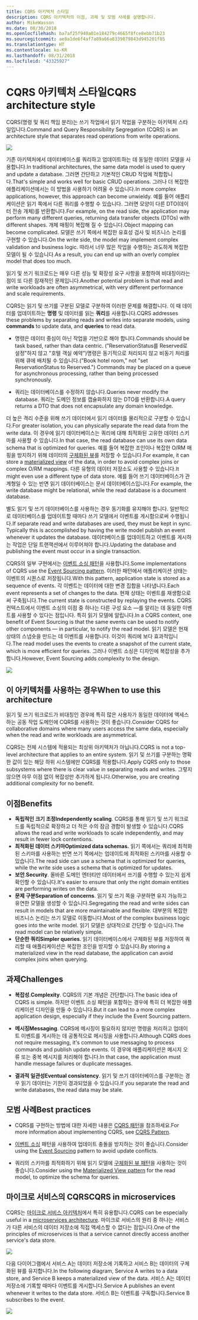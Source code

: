 ```yaml
---
title: CQRS 아키텍처 스타일
description: CQRS 아키텍처의 이점, 과제 및 모범 사례를 설명합니다.
author: MikeWasson
ms.date: 08/30/2018
ms.openlocfilehash: ba7af25f940a01e184279c4665f8fce8ebb71b23
ms.sourcegitcommit: ae8a1de6f4af7a89a66a8339879843d945201f85
ms.translationtype: HT
ms.contentlocale: ko-KR
ms.lasthandoff: 08/31/2018
ms.locfileid: "43325927"
---
```

# <a name="cqrs-architecture-style"></a><span data-ttu-id="c610b-103">CQRS 아키텍처 스타일</span><span class="sxs-lookup"><span data-stu-id="c610b-103">CQRS architecture style</span></span>

<span data-ttu-id="c610b-104">CQRS(명령 및 쿼리 책임 분리)는 쓰기 작업에서 읽기 작업을 구분하는 아키텍처 스타일입니다.</span><span class="sxs-lookup"><span data-stu-id="c610b-104">Command and Query Responsibility Segregation (CQRS) is an architecture style that separates read operations from write operations.</span></span> 

![](./images/cqrs-logical.svg)

<span data-ttu-id="c610b-105">기존 아키텍처에서 데이터베이스를 쿼리하고 업데이트하는 데 동일한 데이터 모델을 사용합니다.</span><span class="sxs-lookup"><span data-stu-id="c610b-105">In traditional architectures, the same data model is used to query and update a database.</span></span> <span data-ttu-id="c610b-106">그러면 간단하고 기본적인 CRUD 작업에 적합합니다.</span><span class="sxs-lookup"><span data-stu-id="c610b-106">That's simple and works well for basic CRUD operations.</span></span> <span data-ttu-id="c610b-107">그러나 더 복잡한 애플리케이션에서는 이 방법을 사용하기 어려울 수 있습니다.</span><span class="sxs-lookup"><span data-stu-id="c610b-107">In more complex applications, however, this approach can become unwieldy.</span></span> <span data-ttu-id="c610b-108">예를 들어 애플리케이션은 읽기 쪽에서 다른 쿼리를 수행할 수 있습니다. 그러면 모양이 다른 DTO(데이터 전송 개체)를 반환합니다.</span><span class="sxs-lookup"><span data-stu-id="c610b-108">For example, on the read side, the application may perform many different queries, returning data transfer objects (DTOs) with different shapes.</span></span> <span data-ttu-id="c610b-109">개체 매핑이 복잡해 질 수 있습니다.</span><span class="sxs-lookup"><span data-stu-id="c610b-109">Object mapping can become complicated.</span></span> <span data-ttu-id="c610b-110">모델은 쓰기 쪽에서 복잡한 유효성 검사 및 비즈니스 논리를 구현할 수 있습니다.</span><span class="sxs-lookup"><span data-stu-id="c610b-110">On the write side, the model may implement complex validation and business logic.</span></span> <span data-ttu-id="c610b-111">따라서 너무 많은 작업을 수행하는 과도하게 복잡한 모델이 될 수 있습니다.</span><span class="sxs-lookup"><span data-stu-id="c610b-111">As a result, you can end up with an overly complex model that does too much.</span></span>

<span data-ttu-id="c610b-112">읽기 및 쓰기 워크로드는 매우 다른 성능 및 확장성 요구 사항을 포함하여 비대칭이라는 점이 또 다른 잠재적인 문제입니다.</span><span class="sxs-lookup"><span data-stu-id="c610b-112">Another potential problem is that read and write workloads are often asymmetrical, with very different performance and scale requirements.</span></span> 

<span data-ttu-id="c610b-113">CQRS는 읽기 및 쓰기를 구분된 모델로 구분하여 이러한 문제를 해결합니다. 이 때 데이터를 업데이트하는 **명령** 및 데이터를 읽는 **쿼리**를 사용합니다.</span><span class="sxs-lookup"><span data-stu-id="c610b-113">CQRS addresses these problems by separating reads and writes into separate models, using **commands** to update data, and **queries** to read data.</span></span>

- <span data-ttu-id="c610b-114">명령은 데이터 중심이 아닌 작업을 기반으로 해야 합니다.</span><span class="sxs-lookup"><span data-stu-id="c610b-114">Commands should be task based, rather than data centric.</span></span> <span data-ttu-id="c610b-115">("ReservationStatus를 Reserved로 설정"하지 않고 "호텔 객실 예약")명령은 동기적으로 처리되지 않고 비동기 처리를 위해 큐에 배치될 수 있습니다.</span><span class="sxs-lookup"><span data-stu-id="c610b-115">("Book hotel room," not "set ReservationStatus to Reserved.") Commands may be placed on a queue for asynchronous processing, rather than being processed synchronously.</span></span>

- <span data-ttu-id="c610b-116">쿼리는 데이터베이스를 수정하지 않습니다.</span><span class="sxs-lookup"><span data-stu-id="c610b-116">Queries never modify the database.</span></span> <span data-ttu-id="c610b-117">쿼리는 도메인 정보를 캡슐화하지 않는 DTO를 반환합니다.</span><span class="sxs-lookup"><span data-stu-id="c610b-117">A query returns a DTO that does not encapsulate any domain knowledge.</span></span>

<span data-ttu-id="c610b-118">더 높은 격리 수준을 위해 쓰기 데이터에서 읽기 데이터를 물리적으로 구분할 수 있습니다.</span><span class="sxs-lookup"><span data-stu-id="c610b-118">For greater isolation, you can physically separate the read data from the write data.</span></span> <span data-ttu-id="c610b-119">이 경우에 읽기 데이터베이스는 쿼리에 대해 최적화된 고유한 데이터 스키마를 사용할 수 있습니다.</span><span class="sxs-lookup"><span data-stu-id="c610b-119">In that case, the read database can use its own data schema that is optimized for queries.</span></span> <span data-ttu-id="c610b-120">예를 들어 복잡한 조인이나 복잡한 O/RM 매핑을 방지하기 위해 데이터의 [구체화된 뷰][materialized-view]를 저장할 수 있습니다.</span><span class="sxs-lookup"><span data-stu-id="c610b-120">For example, it can store a [materialized view][materialized-view] of the data, in order to avoid complex joins or complex O/RM mappings.</span></span> <span data-ttu-id="c610b-121">다른 유형의 데이터 저장소도 사용할 수 있습니다.</span><span class="sxs-lookup"><span data-stu-id="c610b-121">It might even use a different type of data store.</span></span> <span data-ttu-id="c610b-122">예를 들어 쓰기 데이터베이스가 관계형일 수 있는 반면 읽기 데이터베이스는 문서 데이터베이스입니다.</span><span class="sxs-lookup"><span data-stu-id="c610b-122">For example, the write database might be relational, while the read database is a document database.</span></span>

<span data-ttu-id="c610b-123">별도 읽기 및 쓰기 데이터베이스를 사용하는 경우 동기화를 유지해야 합니다. 일반적으로 데이터베이스를 업데이트할 때마다 쓰기 모델에서 이벤트를 게시함으로써 수행됩니다.</span><span class="sxs-lookup"><span data-stu-id="c610b-123">If separate read and write databases are used, they must be kept in sync. Typically this is accomplished by  having the write model publish an event whenever it updates the database.</span></span> <span data-ttu-id="c610b-124">데이터베이스를 업데이트하고 이벤트를 게시하는 작업은 단일 트랜잭션에서 이루어져야 합니다.</span><span class="sxs-lookup"><span data-stu-id="c610b-124">Updating the database and publishing the event must occur in a single transaction.</span></span> 

<span data-ttu-id="c610b-125">CQRS의 일부 구현에서는 [이벤트 소싱 패턴][event-sourcing]을 사용합니다.</span><span class="sxs-lookup"><span data-stu-id="c610b-125">Some implementations of CQRS use the [Event Sourcing pattern][event-sourcing].</span></span> <span data-ttu-id="c610b-126">이러한 패턴에서 애플리케이션 상태는 이벤트의 시퀀스로 저장됩니다.</span><span class="sxs-lookup"><span data-stu-id="c610b-126">With this pattern, application state is stored as a sequence of events.</span></span> <span data-ttu-id="c610b-127">각 이벤트는 데이터에 대한 변경 집합을 나타냅니다.</span><span class="sxs-lookup"><span data-stu-id="c610b-127">Each event represents a set of changes to the data.</span></span> <span data-ttu-id="c610b-128">현재 상태는 이벤트를 재생함으로써 구축됩니다.</span><span class="sxs-lookup"><span data-stu-id="c610b-128">The current state is constructed by replaying the events.</span></span> <span data-ttu-id="c610b-129">CQRS 컨텍스트에서 이벤트 소싱의 이점 중 하나는 다른 구성 요소 &mdash;를 알리는 데 동일한 이벤트를 사용할 수 있다는 점입니다. 특히 읽기 모델에 알립니다.</span><span class="sxs-lookup"><span data-stu-id="c610b-129">In a CQRS context, one benefit of Event Sourcing is that the same events can be used to notify other components &mdash; in particular, to notify the read model.</span></span> <span data-ttu-id="c610b-130">읽기 모델은 현재 상태의 스냅숏을 만드는 데 이벤트를 사용합니다. 이것이 쿼리에 보다 효과적입니다.</span><span class="sxs-lookup"><span data-stu-id="c610b-130">The read model uses the events to create a snapshot of the current state, which is more efficient for queries.</span></span> <span data-ttu-id="c610b-131">그러나 이벤트 소싱은 디자인에 복잡성을 추가합니다.</span><span class="sxs-lookup"><span data-stu-id="c610b-131">However, Event Sourcing adds complexity to the design.</span></span>

![](./images/cqrs-events.svg)

## <a name="when-to-use-this-architecture"></a><span data-ttu-id="c610b-132">이 아키텍처를 사용하는 경우</span><span class="sxs-lookup"><span data-stu-id="c610b-132">When to use this architecture</span></span>

<span data-ttu-id="c610b-133">읽기 및 쓰기 워크로드가 비대칭인 경우에 특히 많은 사용자가 동일한 데이터에 액세스하는 공동 작업 도메인에 CQRS를 사용하는 것이 좋습니다.</span><span class="sxs-lookup"><span data-stu-id="c610b-133">Consider CQRS for collaborative domains where many users access the same data, especially when the read and write workloads are asymmetrical.</span></span>

<span data-ttu-id="c610b-134">CQRS는 전체 시스템에 적용되는 최상위 아키텍처가 아닙니다.</span><span class="sxs-lookup"><span data-stu-id="c610b-134">CQRS is not a top-level architecture that applies to an entire system.</span></span> <span data-ttu-id="c610b-135">읽기 및 쓰기를 구분하는 명확한 값이 있는 해당 하위 시스템에만 CQRS를 적용합니다.</span><span class="sxs-lookup"><span data-stu-id="c610b-135">Apply CQRS only to those subsystems where there is clear value in separating reads and writes.</span></span> <span data-ttu-id="c610b-136">그렇지 않으면 아무 이점 없이 복잡성만 추가하게 됩니다.</span><span class="sxs-lookup"><span data-stu-id="c610b-136">Otherwise, you are creating additional complexity for no benefit.</span></span>

## <a name="benefits"></a><span data-ttu-id="c610b-137">이점</span><span class="sxs-lookup"><span data-stu-id="c610b-137">Benefits</span></span>

- <span data-ttu-id="c610b-138">**독립적인 크기 조정**</span><span class="sxs-lookup"><span data-stu-id="c610b-138">**Independently scaling**.</span></span> <span data-ttu-id="c610b-139">CQRS를 통해 읽기 및 쓰기 워크로드를 독립적으로 확장하고 더 적은 수의 잠금 경합이 발생할 수 있습니다.</span><span class="sxs-lookup"><span data-stu-id="c610b-139">CQRS allows the read and write workloads to scale independently, and may result in fewer lock contentions.</span></span>
- <span data-ttu-id="c610b-140">**최적화된 데이터 스키마**</span><span class="sxs-lookup"><span data-stu-id="c610b-140">**Optimized data schemas.**</span></span>  <span data-ttu-id="c610b-141">읽기 쪽에서는 쿼리에 최적화된 스키마를 사용하는 반면 쓰기 쪽에서는 업데이트에 최적화된 스키마를 사용할 수 있습니다.</span><span class="sxs-lookup"><span data-stu-id="c610b-141">The read side can use a schema that is optimized for queries, while the write side uses a schema that is optimized for updates.</span></span>  
- <span data-ttu-id="c610b-142">**보안**.</span><span class="sxs-lookup"><span data-stu-id="c610b-142">**Security**.</span></span> <span data-ttu-id="c610b-143">올바른 도메인 엔터티만 데이터에서 쓰기를 수행할 수 있는지 쉽게 확인할 수 있습니다.</span><span class="sxs-lookup"><span data-stu-id="c610b-143">It's easier to ensure that only the right domain entities are performing writes on the data.</span></span>
- <span data-ttu-id="c610b-144">**문제 구분**</span><span class="sxs-lookup"><span data-stu-id="c610b-144">**Separation of concerns**.</span></span> <span data-ttu-id="c610b-145">읽기 및 쓰기 쪽을 구분하면 유지 가능하고 유연한 모델을 생성할 수 있습니다.</span><span class="sxs-lookup"><span data-stu-id="c610b-145">Segregating the read and write sides can result in models that are more maintainable and flexible.</span></span> <span data-ttu-id="c610b-146">대부분의 복잡한 비즈니스 논리는 쓰기 모델로 이동합니다.</span><span class="sxs-lookup"><span data-stu-id="c610b-146">Most of the complex business logic goes into the write model.</span></span> <span data-ttu-id="c610b-147">읽기 모델은 상대적으로 간단할 수 있습니다.</span><span class="sxs-lookup"><span data-stu-id="c610b-147">The read model can be relatively simple.</span></span>
- <span data-ttu-id="c610b-148">**단순한 쿼리**</span><span class="sxs-lookup"><span data-stu-id="c610b-148">**Simpler queries**.</span></span> <span data-ttu-id="c610b-149">읽기 데이터베이스에서 구체화된 뷰를 저장하여 쿼리할 때 애플리케이션은 복잡한 조인을 방지할 수 있습니다.</span><span class="sxs-lookup"><span data-stu-id="c610b-149">By storing a materialized view in the read database, the application can avoid complex joins when querying.</span></span>

## <a name="challenges"></a><span data-ttu-id="c610b-150">과제</span><span class="sxs-lookup"><span data-stu-id="c610b-150">Challenges</span></span>

- <span data-ttu-id="c610b-151">**복잡성**.</span><span class="sxs-lookup"><span data-stu-id="c610b-151">**Complexity**.</span></span> <span data-ttu-id="c610b-152">CQRS의 기본 개념은 간단합니다.</span><span class="sxs-lookup"><span data-stu-id="c610b-152">The basic idea of CQRS is simple.</span></span> <span data-ttu-id="c610b-153">하지만 이벤트 소싱 패턴을 포함하는 경우에 특히 더 복잡한 애플리케이션 디자인을 만들 수 있습니다.</span><span class="sxs-lookup"><span data-stu-id="c610b-153">But it can lead to a more complex application design, especially if they include the Event Sourcing pattern.</span></span>

- <span data-ttu-id="c610b-154">**메시징**</span><span class="sxs-lookup"><span data-stu-id="c610b-154">**Messaging**.</span></span> <span data-ttu-id="c610b-155">CQRS에 메시징이 필요하지 않지만 명령을 처리하고 업데이트 이벤트를 게시하는 데 공통적으로 메시징을 사용합니다.</span><span class="sxs-lookup"><span data-stu-id="c610b-155">Although CQRS does not require messaging, it's common to use messaging to process commands and publish update events.</span></span> <span data-ttu-id="c610b-156">이 경우에 애플리케이션은 메시지 오류 또는 중복 메시지를 처리해야 합니다.</span><span class="sxs-lookup"><span data-stu-id="c610b-156">In that case, the application must handle message failures or duplicate messages.</span></span> 

- <span data-ttu-id="c610b-157">**결과적 일관성**</span><span class="sxs-lookup"><span data-stu-id="c610b-157">**Eventual consistency**.</span></span> <span data-ttu-id="c610b-158">읽기 및 쓰기 데이터베이스를 구분하는 경우 읽기 데이터는 기한이 경과되었을 수 있습니다.</span><span class="sxs-lookup"><span data-stu-id="c610b-158">If you separate the read and write databases, the read data may be stale.</span></span> 

## <a name="best-practices"></a><span data-ttu-id="c610b-159">모범 사례</span><span class="sxs-lookup"><span data-stu-id="c610b-159">Best practices</span></span>

- <span data-ttu-id="c610b-160">CQRS를 구현하는 방법에 대한 자세한 내용은 [CQRS 패턴][cqrs-pattern]을 참조하세요.</span><span class="sxs-lookup"><span data-stu-id="c610b-160">For more information about implementing CQRS, see [CQRS Pattern][cqrs-pattern].</span></span>

- <span data-ttu-id="c610b-161">[이벤트 소싱][event-sourcing] 패턴을 사용하여 업데이트 충돌을 방지하는 것이 좋습니다.</span><span class="sxs-lookup"><span data-stu-id="c610b-161">Consider using the [Event Sourcing][event-sourcing] pattern to avoid update conflicts.</span></span>

- <span data-ttu-id="c610b-162">쿼리의 스키마를 최적화하기 위해 읽기 모델에 [구체화된 뷰 패턴][materialized-view]을 사용하는 것이 좋습니다.</span><span class="sxs-lookup"><span data-stu-id="c610b-162">Consider using the [Materialized View pattern][materialized-view] for the read model, to optimize the schema for queries.</span></span>

## <a name="cqrs-in-microservices"></a><span data-ttu-id="c610b-163">마이크로 서비스의 CQRS</span><span class="sxs-lookup"><span data-stu-id="c610b-163">CQRS in microservices</span></span>

<span data-ttu-id="c610b-164">CQRS는 [마이크로 서비스 아키텍처][microservices]에서 특히 유용합니다.</span><span class="sxs-lookup"><span data-stu-id="c610b-164">CQRS can be especially useful in a [microservices architecture][microservices].</span></span> <span data-ttu-id="c610b-165">마이크로 서비스의 원리 중 하나는 서비스가 다른 서비스의 데이터 저장소에 직접 액세스할 수 없다는 점입니다.</span><span class="sxs-lookup"><span data-stu-id="c610b-165">One of the principles of microservices is that a service cannot directly access another service's data store.</span></span>

![](./images/cqrs-microservices-wrong.png)

<span data-ttu-id="c610b-166">다음 다이어그램에서 서비스 A는 데이터 저장소에 기록하고 서비스 B는 데이터의 구체화된 뷰를 유지합니다.</span><span class="sxs-lookup"><span data-stu-id="c610b-166">In the following diagram, Service A writes to a data store, and Service B keeps a materialized view of the data.</span></span> <span data-ttu-id="c610b-167">서비스 A는 데이터 저장소에 기록할 때마다 이벤트를 게시합니다.</span><span class="sxs-lookup"><span data-stu-id="c610b-167">Service A publishes an event whenever it writes to the data store.</span></span> <span data-ttu-id="c610b-168">서비스 B는 이벤트를 구독합니다.</span><span class="sxs-lookup"><span data-stu-id="c610b-168">Service B subscribes to the event.</span></span>

![](./images/cqrs-microservices-right.png)


<!-- links -->

[cqrs-pattern]: ../../patterns/cqrs.md
[event-sourcing]: ../../patterns/event-sourcing.md
[materialized-view]: ../../patterns/materialized-view.md
[microservices]: ./microservices.md

